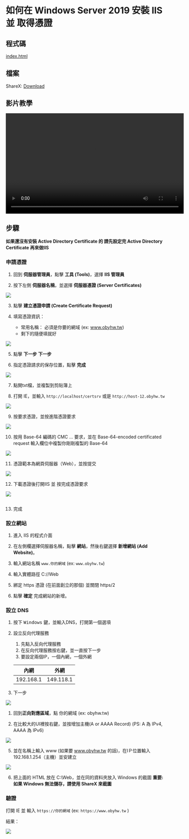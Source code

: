 # 如何在 Windows Server 2019 安裝 IIS 並 取得憑證

## 程式碼

[index.html](/windows/scripts/web.html#_113)

## 檔案

ShareX: [Download](https://github.com/ShareX/ShareX/releases/download/v17.0.0/ShareX-17.0.0-portable.zip)

## 影片教學

<video width="560" height="315" controls>
  <source src="/videos/ap-6.srv-content.mp4" type="video/mp4">
  Your browser does not support the video tag.
</video>

## 步驟
**如果還沒有安裝 Active Directory Certificate 的 請先設定完 Active Directory Certificate 再來做IIS**

### 申請憑證
1. 回到 **伺服器管理員**，點擊 **工具 (Tools)**，選擇 **IIS 管理員**

2. 按下左側 **伺服器名稱**，並選擇 **伺服器憑證 (Server Certificates)**

![](images/iis_select_server_li.png)


3. 點擊 **建立憑證申請 (Create Certificate Request)**

4. 填寫憑證資訊：
    - 常用名稱： 必須是你要的網域 (ex: www.obyhw.tw)
    - 剩下的隨便填就好

![](images/iis_cert_create.png)

5. 點擊 **下一步** **下一步**

6. 指定憑證請求的保存位置，點擊 **完成**

![](images/iis_request_cert.png)

7. 點開txt檔，並複製到剪貼簿上

8. 打開 IE，並輸入 ```http://localhost/certsrv``` 或是 ```http://host-12.obyhw.tw```

![](images/request_cert_1.png)

9. 按要求憑證，並按進階憑證要求

![](images/request_advanced_cert.png)

10. 按用 Base-64 編碼的 CMC ... 要求，並在 Base-64-encoded certificated request 輸入欄位中複製你剛剛複製的 Base-64

![](images/usebase64whatever.png)

11. 憑證範本為網頁伺服器（Web），並按提交

![](images/copy_from_cert_box_compelete_server.png)

12. 下載憑證後打開IIS 並 按完成憑證要求

![](images/download_cert.png)

![]()

13. 完成


### 設立網站
1. 進入 IIS 的程式介面 

2. 在左側欄選擇伺服器名稱，點擊 **網站**，然後右鍵選擇 **新增網站 (Add Website)**。

3. 輸入網站名稱 ```www.你的網域``` (ex: ```www.obyhw.tw```)

4. 輸入實體路徑 C://Web

5. 綁定 https 憑證 (在前面創立的那個) 並關閉 https/2

6. 點擊 **確定** 完成網站的新增。

### 設立 DNS
1. 按下 <kbd>Windows</kbd> 鍵，並輸入DNS，打開第一個選項

2. 設立反向代理服務
    1. 先點入反向代理服務 
    2. 在反向代理服務按右鍵，並一直按下一步
    3. 要設定兩個IP，一個內網，一個外網

	|     內網     |     外網     |
	| ---------- | ----------- |
	| 192.168.1 | 149.118.1 |
	
3.  下一步
	
![](images/dns_sel_ip.png)

1. 回到**正向對應區域**，點 你的網域 (ex: obyhw.tw)

2. 在比較大的UI裡按右鍵，並按增加主機(A or AAAA Record)
		(PS: A 為 IPv4, AAAA 為 IPv6)

![](images/dns_sel_a_record.png)

5. 並在名稱上輸入 www (如果要 www.obyhw.tw 的話)，在IＰ位置輸入 192.168.1.254（主機）並安建立

![](images/dns_sel_ip_name.png)

6. 把上面的 HTML 放在 C:\\Web，並在同的資料夾放入 Windows 的截圖 **重要: 如果 Windows 無法儲存，請使用 ShareX 來截圖**

### 驗證
打開 IE 並 輸入 ```https://你的網域``` (ex: ```https://www.obyhw.tw``` )

結果：

![](images/ie_haocom_complete.png)
